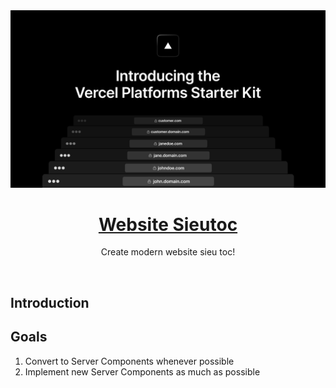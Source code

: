 <a href="https://sieutoc.website">
  <img alt="Sieutoc" src="/public/thumbnail.png">
  <h1 align="center">Website Sieutoc</h1>
</a>

<p align="center">
Create modern website sieu toc!
</p>

<br/>

## Introduction

## Goals

1. Convert to Server Components whenever possible
2. Implement new Server Components as much as possible
